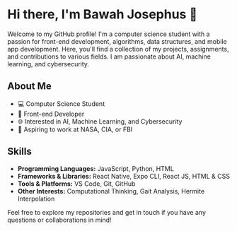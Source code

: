 # Hi there, I'm Bawah Josephus 👋

Welcome to my GitHub profile! I'm a computer science student with a passion for front-end development, algorithms, data structures, and mobile app development. Here, you'll find a collection of my projects, assignments, and contributions to various fields. I am passionate about AI, machine learning, and cybersecurity.

## About Me

- 💻 Computer Science Student
- 🔧 Front-end Developer
- 🌐 Interested in AI, Machine Learning, and Cybersecurity
- 🎯 Aspiring to work at NASA, CIA, or FBI

## Skills

- **Programming Languages:** JavaScript, Python, HTML
- **Frameworks & Libraries:** React Native, Expo CLI, React JS, HTML & CSS
- **Tools & Platforms:** VS Code, Git, GitHub
- **Other Interests:** Computational Thinking, Gait Analysis, Hermite Interpolation

Feel free to explore my repositories and get in touch if you have any questions or collaborations in mind!
